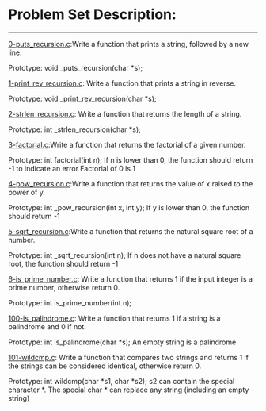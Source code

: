 # Problem Set Description:
__________________________
[0-puts_recursion.c](0-puts_recursion.c):Write a function that prints a string, followed by a new line.

Prototype: void _puts_recursion(char *s);

[1-print_rev_recursion.c](1-print_rev_recursion.c):
Write a function that prints a string in reverse.

Prototype: void _print_rev_recursion(char *s);

[2-strlen_recursion.c](2-strlen_recursion.c):
Write a function that returns the length of a string.

Prototype: int _strlen_recursion(char *s);

[3-factorial.c](3-factorial.c):Write a function that returns the factorial of a given number.

Prototype: int factorial(int n);
If n is lower than 0, the function should return -1 to indicate an error
Factorial of 0 is 1

[4-pow_recursion.c](4-pow_recursion.c):Write a function that returns the value of x raised to the power of y.

Prototype: int _pow_recursion(int x, int y);
If y is lower than 0, the function should return -1

[5-sqrt_recursion.c](5-sqrt_recursion.c):Write a function that returns the natural square root of a number.

Prototype: int _sqrt_recursion(int n);
If n does not have a natural square root, the function should return -1

[6-is_prime_number.c](6-is_prime_number.c): Write a function that returns 1 if the input integer is a prime number, otherwise return 0.

Prototype: int is_prime_number(int n);

[100-is_palindrome.c](100-is_palindrome.c): Write a function that returns 1 if a string is a palindrome and 0 if not.

Prototype: int is_palindrome(char *s);
An empty string is a palindrome

[101-wildcmp.c](101-wildcmp.c): Write a function that compares two strings and returns 1 if the strings can be considered identical, otherwise return 0.

Prototype: int wildcmp(char *s1, char *s2);
s2 can contain the special character *.
The special char * can replace any string (including an empty string)
